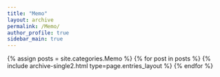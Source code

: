 ```yaml
---
title: "Memo"
layout: archive
permalink: /Memo/
author_profile: true
sidebar_main: true
---
```

{% assign posts = site.categories.Memo %}
{% for post in posts %} {% include archive-single2.html type=page.entries_layout %} {% endfor %}